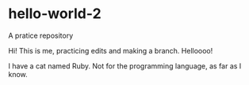 # hello-world-2
A pratice repository

Hi!
This is me, practicing edits and making a branch. Helloooo!

I have a cat named Ruby. Not for the programming language, as far as I know.
